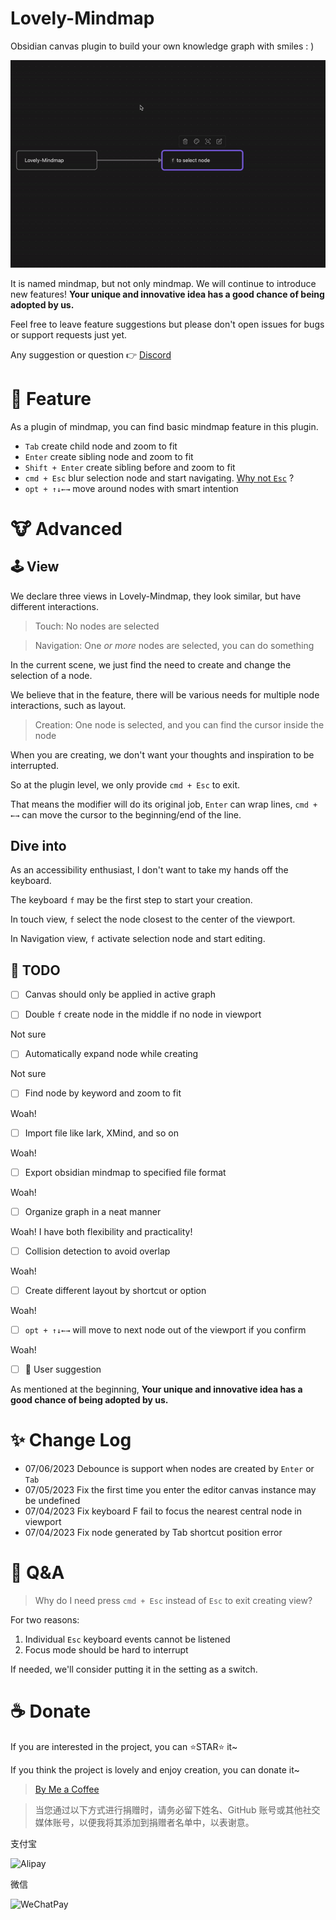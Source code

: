 # Lovely-Mindmap

Obsidian canvas plugin to build your own knowledge graph with smiles : )

![DEMO](./DEMO.gif)

It is named mindmap, but not only mindmap.
We will continue to introduce new features!
**Your unique and innovative idea has a good chance of being adopted by us.**

Feel free to leave feature suggestions but please don't open issues for bugs or support requests just yet.

Any suggestion or question 👉 [Discord](https://discord.gg/gSdhPNeG)

# 📕 Feature

As a plugin of mindmap, you can find basic mindmap feature in this plugin.

- `Tab` create child node and zoom to fit
- `Enter` create sibling node and zoom to fit
- `Shift + Enter` create sibling before and zoom to fit
- `cmd + Esc` blur selection node and start navigating. [Why not `Esc`](https://github.com/xincan1949/lovely-mindmap#-qa:~:text=exit%20creating%20view%3F-,For%20two%20reasons%3A,-Individual%20Esc%20keyboard) ?
- `opt + ↑↓←→` move around nodes with smart intention

# 🐮 Advanced

## 🕹 View

We declare three views in Lovely-Mindmap, they look similar, but have different interactions.

> Touch: No nodes are selected

> Navigation: One _or more_ nodes are selected, you can do something

In the current scene, we just find the need to create and change the selection of a node.

We believe that in the feature, there will be various needs for multiple node interactions, such as layout.

> Creation: One node is selected, and you can find the cursor inside the node

When you are creating, we don't want your thoughts and inspiration to be interrupted.

So at the plugin level, we only provide `cmd + Esc` to exit.

That means the modifier will do its original job,
`Enter` can wrap lines,
`cmd + ←→` can move the cursor to the beginning/end of the line.

## Dive into

As an accessibility enthusiast, I don't want to take my hands off the keyboard.

The keyboard `f` may be the first step to start your creation.

In touch view, `f` select the node closest to the center of the viewport.

In Navigation view, `f` activate selection node and start editing.


## 🚧 TODO

- [ ] Canvas should only be applied in active graph

- [ ] Double `f` create node in the middle if no node in viewport

Not sure

- [ ] Automatically expand node while creating

Not sure

- [ ] Find node by keyword and zoom to fit

Woah!

- [ ] Import file like lark, XMind, and so on

Woah!

- [ ] Export obsidian mindmap to specified file format

Woah!

- [ ] Organize graph in a neat manner

Woah! I have both flexibility and practicality!

- [ ] Collision detection to avoid overlap

Woah!

- [ ] Create different layout by shortcut or option

Woah!

- [ ] `opt + ↑↓←→` will move to next node out of the viewport if you confirm

Woah!

- [ ] 🥰 User suggestion

As mentioned at the beginning, **Your unique and innovative idea has a good chance of being adopted by us.**

# ✨ Change Log

- 07/06/2023 Debounce is support when nodes are created by `Enter` or `Tab`
- 07/05/2023 Fix the first time you enter the editor canvas instance may be undefined
- 07/04/2023 Fix keyboard F fail to focus the nearest central node in viewport
- 07/04/2023 Fix node generated by Tab shortcut position error


# 🤔 Q&A

> Why do I need press `cmd + Esc` instead of `Esc` to exit creating view?

For two reasons:

1. Individual `Esc` keyboard events cannot be listened
2. Focus mode should be hard to interrupt

If needed, we'll consider putting it in the setting as a switch.


# ☕️ Donate

If you are interested in the project, you can ⭐STAR️⭐️ it~

If you think the project is lovely and enjoy creation, you can donate it~

> [By Me a Coffee](https://www.buymeacoffee.com/xincan1949)

> 当您通过以下方式进行捐赠时，请务必留下姓名、GitHub 账号或其他社交媒体账号，以便我将其添加到捐赠者名单中，以表谢意。

支付宝

<img alt="Alipay" height="200" src="https://cdn.jsdelivr.net/gh/xincan1949/xincan1949.github.io@master/Alipay.jpeg" width="200"/>


微信

<img alt="WeChatPay" height="200" src="https://cdn.jsdelivr.net/gh/xincan1949/xincan1949.github.io@master/WeChatPay.png" title="123" width="200"/>

